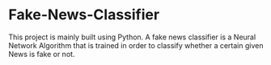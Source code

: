 # Fake-News-Classifier
This project is mainly built using Python. A fake news classifier is a Neural Network Algorithm that is trained in order to classify whether a certain given News is fake or not.

